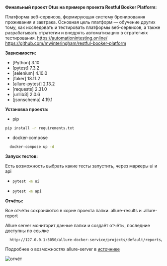 
**Финальный проект Otus на примере проекта Restful Booker Platform:**

  Платформа веб-сервисов, формирующая систему бронирования проживания и завтрака. Основная цель платформ — обучение других тому, как исследовать и тестировать платформы веб-сервисов, а также разрабатывать стратегии и внедрять автоматизацию в стратегиях тестирования.
  https://automationintesting.online/
  https://github.com/mwinteringham/restful-booker-platform

**Зависимости:**
  * [Python] 3.10
  * [pytest] 7.3.2
  * [selenium] 4.10.0
  * [faker] 18.11.2
  * [allure-pytest] 2.13.2
  * [requests] 2.31.0
  * [urllib3] 2.0.6
  * [jsonschema] 4.19.1 

**Установка проекта:**

* pip 
```sh
pip install -r requirements.txt
```
* docker-compose
```sh
  docker-compose up -d
  ```

**Запуск тестов:**


Есть возможность выбрать какие тесты запустить, через маркеры ui и api

*  
  ```sh
  pytest -m ui
  ```
*  
  ```sh
  pytest -m api
  ```

**Отчёты:**

Все отчёты сохроняются в корне проекта папки .allure-results и .allure-report

Allure server мониторит данные папки и создаёт отчёты, последние доступны по ссылке
```sh
  http://127.0.0.1:5050/allure-docker-service/projects/default/reports/latest/index.html
  ```
Подробнее о возможностях allure-server в [источнике](https://github.com/fescobar/allure-docker-service)

<img src="https://lh3.googleusercontent.com/u/0/drive-viewer/AK7aPaBFa27rE8O5sIOGyssfoj6WQrWg6dTDbraxI4lyqyN1JTzmvWsnQFZvKBreFxsYDvxvAMi6391LJxNv50GuIaOekG0sAQ=w1850-h944" alt="отчёт">
